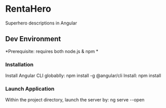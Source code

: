 # RentaHero
Superhero descriptions in Angular
## Dev Environment
  *Prerequisite: requires both node.js & npm *
### Installation
Install Angular CLI globablly: npm install -g @angular/cli
Install: npm install
### Launch Application
Within the project directory, launch the server by: ng serve --open

